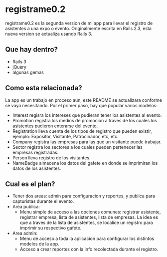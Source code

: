 # registrame0.2
registrame0.2 es la segunda version de mi app para llevar el registro de asistentes a una expo o evento. Originalmente escrita en Rails 2.3, esta nueva version se actualiza usando Rails 3.

## Que hay dentro?
- Rails 3
- jQuery
- algunas gemas

## Como esta relacionada?
La app es un trabajo en proceso aun, este README se actualizara conforme se vaya necesitando. Por el primer paso, hay que popular varios modelos:
- Interest regisra los intereses que pudieran tener los asistentes al evento.
- Promotion registra los medios de promocion a traves de los cuales los asistentes pudieron enterarse del evento.
- Registration lleva cuenta de los tipos de registro que pueden existir, ejemplo: Expositor, Visitante, Patrocinador, etc, etc.
- Company registra las empresas para las que un visitante puede trabajar.
- Sector registra los sectores a los cuales pueden pertenecer las empresas registradas.
- Person lleva registro de los visitantes.
- NameBadge almacena los datos del gafete en donde se imprimiran los datos de los asistentes.

## Cual es el plan?
- Tener dos areas: admin para configuracion y reportes, y publica para capturistas durante el evento.
- Area publica:
	- Menu simple de acceso a las opciones comunes: registrar asistente, registrar empresa, lista de asistentes, lista de empresas. La idea es que a traves de la lista de asistentes, se localice un registro para imprimir su respectivo gafete.
- Area admin:
	- Menu de acceso a toda la aplicacion para configurar los distintos modelos de la app.
	- Acceso a crear reportes con la info recolectada durante el registro.